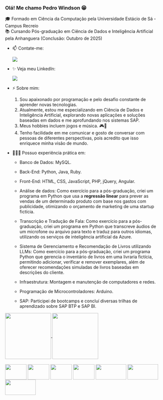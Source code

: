 ### Olá! Me chamo Pedro Windson 😁

🎓 Formado em Ciência da Computação pela Universidade Estácio de Sá - Campus Recreio  
📚 Cursando Pós-graduação em Ciência de Dados e Inteligência Artificial pela Anhanguera (Conclusão: Outubro de 2025)

- 📫 Contate-me: <div><a href="mailto:pedrowindson564@gmail.com"><img src="https://img.shields.io/badge/Gmail-D14836?style=for-the-badge&logo=gmail&logoColor=white" target="_blank"></a></div>
- ✨ Veja meu LinkedIn:<div><a href="https://www.linkedin.com/in/pedro-windson-1ab58b212/" target="_blank"><img src="https://img.shields.io/badge/LinkedIn-0077B5?style=for-the-badge&logo=linkedin&logoColor=white" target="_blank"></a></div>

- ⚡ Sobre mim:
  1. Sou apaixonado por programação e pelo desafio constante de aprender novas tecnologias.
  2. Atualmente, estou me especializando em Ciência de Dados e Inteligência Artificial, explorando novas aplicações e soluções baseadas em dados e me aprofundando nos sistemas SAP.
  3. Meus hobbies incluem jogos e música. 🎮🎵
  4. Tenho facilidade em me comunicar e gosto de conversar com pessoas de diferentes perspectivas, pois acredito que isso enriquece minha visão de mundo.
  
- 👨🏻‍💻 Possuo experiência prática em:

  * Banco de Dados: MySQL.

  * Back-End: Python, Java, Ruby.

  * Front-End: HTML, CSS, JavaScript, PHP, jQuery, Angular.

  * Análise de dados: Como exercício para a pós-graduação, criei um programa em Python que usa a **regressão linear** para prever as vendas de um determinado produto com base nos gastos com publicidade, otimizando o orçamento de marketing de uma startup fictícia.

  * Transcrição e Tradução de Fala: Como exercício para a pós-graduação, criei um programa em Python que transcreve áudios de um microfone ou arquivo para texto e traduz para outros idiomas, utilizando os serviços de inteligência artificial da Azure.

  * Sistema de Gerenciamento e Recomendação de Livros utilizando LLMs: Como exercício para a pós-graduação, criei um programa Python que gerencia o inventário de livros em uma livraria fictícia, permitindo adicionar, verificar e remover exemplares, além de 
    oferecer recomendações simuladas de livros baseadas em descrições do cliente.

  * Infraestrutura: Montagem e manutenção de computadores e redes.

  * Programação de Microcontroladores: Arduino.

  * SAP: Participei de bootcamps e concluí diversas trilhas de aprendizado sobre SAP BTP e SAP BI.    

<div>
  <a href="https://github.com/PedroWindson/github-readme-stats">
    <img align="center" height="150px" src="https://github-readme-stats.vercel.app/api?username=PedroWindson&show_icons=true&theme=tokyonight" />
  </a>
  
  <a href="https://github.com/PedroWindson/github-readme-stats">
    <img align="center" height="150px" src="https://github-readme-stats.vercel.app/api/top-langs/?username=PedroWindson&layout=compact&theme=tokyonight" />
  </a>
</div>

<div style="display: inline_block"><br>
<img align="center" height="50" width="70" src="https://cdn.jsdelivr.net/gh/devicons/devicon/icons/python/python-original-wordmark.svg" />
<img align="center" height="50" width="70" src="https://cdn.jsdelivr.net/gh/devicons/devicon/icons/ruby/ruby-plain-wordmark.svg" />
<img align="center" height="50" width="70" src="https://cdn.jsdelivr.net/gh/devicons/devicon/icons/html5/html5-plain-wordmark.svg" />
<img align="center" height="50" width="70" src="https://cdn.jsdelivr.net/gh/devicons/devicon/icons/css3/css3-plain-wordmark.svg" />
<img align="center" height="50" width="100" src="https://img.shields.io/badge/C%2B%2B-00599C?style=for-the-badge&logo=c%2B%2B&logoColor=white"/>
<img align="center" height="50" width="100" src="https://cdn.jsdelivr.net/gh/devicons/devicon@latest/icons/arduino/arduino-original-wordmark.svg" />
<a href="https://seekvectorlogo.com/sap-vector-logo-svg/" target="_blank">
   <img align="center" height="50" width="100" src="https://seekvectorlogo.com/wp-content/uploads/2017/12/sap-vector-logo.png" />
</a>
</div>

